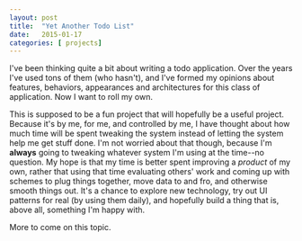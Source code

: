 ```yaml
---
layout: post
title:  "Yet Another Todo List"
date:   2015-01-17
categories: [ projects]
---
```

I've been thinking quite a bit about writing a todo application. Over the years I've used tons of them (who hasn't), and I've formed my opinions about features, behaviors, appearances and architectures for this class of application. Now I want to roll my own.

This is supposed to be a fun project that will hopefully be a useful project. Because it's by me, for me, and controlled by me, I have thought about how much time will be spent tweaking the system instead of letting the system help me get stuff done. I'm not worried about that though, because I'm **always** going to tweaking whatever system I'm using at the time--no question. My hope is that my time is better spent improving a *product* of my own, rather that using that time evaluating others' work and coming up with schemes to plug things together, move data to and fro, and otherwise smooth things out. It's a chance to explore new technology, try out UI patterns for real (by using them daily), and hopefully build a thing that is, above all, something I'm happy with.

More to come on this topic.


